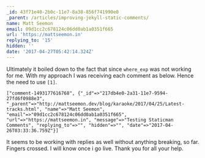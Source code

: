 ```yaml
---
_id: 43f71e40-2b0c-11e7-8a38-856f741990e0
_parent: /articles/improving-jekyll-static-comments/
name: Matt Seemon
email: 09d1cc2c678124c06dd0ab1a0351f665
url: 'https://mattseemon.in'
replying_to: '15'
hidden: ''
date: '2017-04-27T05:42:14.324Z'
---
```


Ultimately it boiled down to the fact that since `where_exp` was not working for me. With my approach I was receiving each comment as below. Hence the need to use `[1]`.

```
["comment-1493177616768", {"_id"=>"217db4e0-2a31-11e7-9594-27fd6f0988e3", "_parent"=>"http://mattseemon.dev/blog/karaoke/2017/04/25/Latest-tracks.html", "name"=>"Matt Seemon", "email"=>"09d1cc2c678124c06dd0ab1a0351f665", "url"=>"https://mattseemon.in", "message"=>"Testing Staticman Comments", "replying_to"=>"", "hidden"=>"", "date"=>"2017-04-26T03:33:36.759Z"}]
```

It seems to be working with replies as well without anything breaking, so far. Fingers crossed. I will know once i go live. Thank you for all your help.
